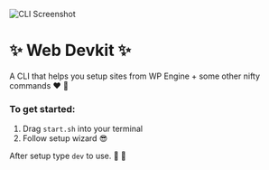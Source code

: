 ![CLI Screenshot](https://user-images.githubusercontent.com/25268506/96168364-e88f2f00-0f20-11eb-9e65-931595dbe198.png)

# ✨ Web Devkit ✨

A CLI that helps you setup sites from WP Engine + some other nifty commands ❤️ 💯

### To get started:

1. Drag `start.sh` into your terminal
2. Follow setup wizard 😎

After setup type `dev` to use. 🎉 🙌
